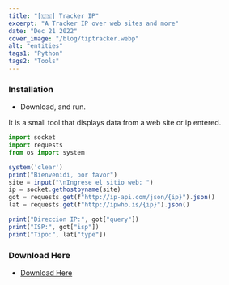 ```yaml
---
title: "[🇺🇸] Tracker IP"
excerpt: "A Tracker IP over web sites and more"
date: "Dec 21 2022"
cover_image: "/blog/tiptracker.webp"
alt: "entities"
tags1: "Python"
tags2: "Tools"
---
```


### Installation

* Download, and run.

It is a small tool that displays data from a web site or ip entered.

```javascript
import socket
import requests
from os import system

system('clear')
print("Bienvenidi, por favor")
site = input("\nIngrese el sitio web: ")
ip = socket.gethostbyname(site)
got = requests.get(f"http://ip-api.com/json/{ip}").json()
lat = requests.get(f"http://ipwho.is/{ip}").json()

print("Direccion IP:", got["query"])
print("ISP:", got["isp"])
print("Tipo:", lat["type"])
```

### Download Here

* [Download Here](https://drive.google.com/file/d/1jlsOKaZSsocnx_mwd9pfCeWuZIDCKKaU/view?usp=share_link)
